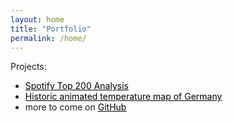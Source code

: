 ```yaml
---
layout: home
title: "Portfolio"
permalink: /home/
---
```


Projects:
- <a style="text-decoration:none; color: black;" href="https://hugolargo.github.io/slides.html"><u>Spotify Top 200 Analysis</u></a>
- <a style="text-decoration:none; color: black;" href="https://hugolargo.github.io/weather_germany.html"><u>Historic animated temperature map of Germany</u></a>
- more to come on <a style="color: black;" href="https://github.com/hugolargo"><u>GitHub</u></a>


